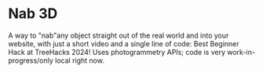 # Nab 3D

A way to "nab"any object straight out of the real world and into your website, with just a short video and a single line of code: <Nab src="yourobject.mp4"></Nab> 
Best Beginner Hack at TreeHacks 2024! Uses photogrammetry APIs; code is very work-in-progress/only local right now.
